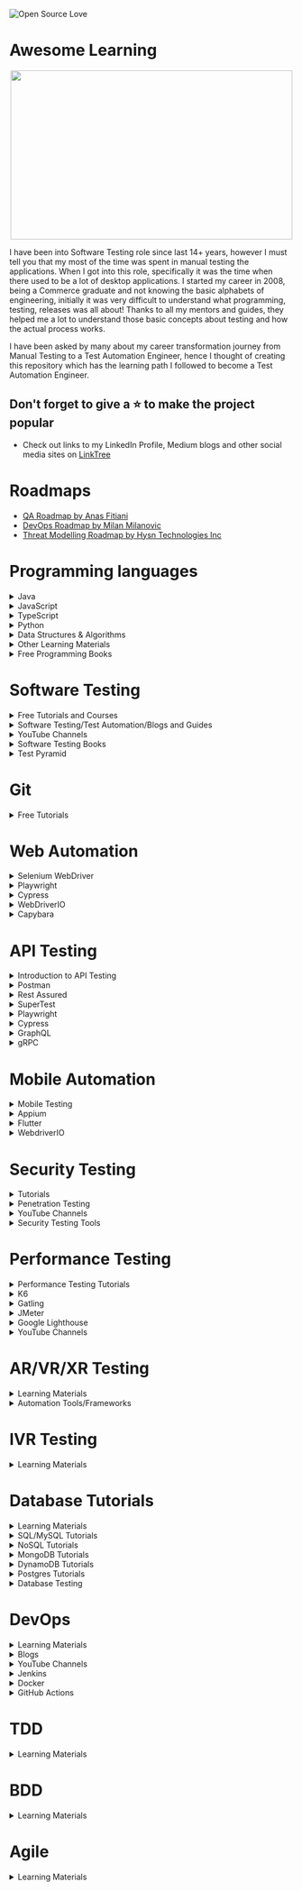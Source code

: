
![Open Source Love](https://badges.frapsoft.com/os/v1/open-source.svg?v=103)

# Awesome Learning

<div align="center">
<img src="assets/poster.gif" width="500" height="300"/>
</div>

I have been into Software Testing role since last 14+ years, however I must tell you that my most of the time was spent in manual testing the applications. When I got into this role, specifically it was the time when there used to be a lot of desktop applications. I started my career in 2008, being a Commerce graduate and not knowing the basic alphabets of engineering, initially it was very difficult to understand what programming, testing, releases was all about! Thanks to all my mentors and guides, they helped me a lot to understand those basic concepts about testing and how the actual process works.

I have been asked by many about my career transformation journey from Manual Testing to a Test Automation Engineer, hence I thought of creating this repository which has the learning path I followed to become a Test Automation Engineer.

## Don't forget to give a :star: to make the project popular
- Check out links to my LinkedIn Profile, Medium blogs and other social media sites on [LinkTree](https://linktr.ee/faisalkhatri)

# Roadmaps
- [QA Roadmap by Anas Fitiani](https://github.com/fityanos/awesome-quality-assurance-roadmap)
- [DevOps Roadmap by Milan Milanovic](https://github.com/milanm/DevOps-Roadmap)
- [Threat Modelling Roadmap by Hysn Technologies Inc](https://github.com/hysnsec/awesome-threat-modelling)

# Programming languages 

<details>
<summary>Java</summary>

- [Java Programming Course by Angie Jones](https://testautomationu.applitools.com/java-programming-course/)
- [Beginners Book - Java Tutorials](https://beginnersbook.com/java-tutorial-for-beginners-with-examples/)
- [Learn Java Online](https://www.learnjavaonline.org/)
- [Learn Java - Codecademy](https://www.codecademy.com/learn/learn-java)
- [Java Best Practices](https://github.com/in28minutes/java-best-practices)
- [Java problems for practice - w3resources](https://www.w3resource.com/java-exercises/)
- [Java Problems for practice - Codingbat](https://codingbat.com/java)
- [Java Programming examples - Geeks for Geeks](https://www.geeksforgeeks.org/java-programming-examples/)
- [Java Programming examples - Programiz](https://www.programiz.com/java-programming/examples)
- [Java Programming examples - CodeAbbey](https://www.codeabbey.com/)
- [CodeGym](https://codegym.cc/)
- [SoloLearn](https://www.sololearn.com/learn/courses/java-introduction)
- [Java Design Patterns - Refactoring Guru](https://refactoring.guru/design-patterns)
- [Java Design Patterns - Github](https://github.com/iluwatar/java-design-patterns)
- [Introduction to Computer Science using Java](https://chortle.ccsu.edu/Java5/index.html#10)
- [W3Schools](https://www.w3schools.com/java/)
- [Head First Design Patterns](https://www.oreilly.com/library/view/head-first-design/0596007124/)
- [Clean Code](https://www.oreilly.com/library/view/clean-code-a/9780136083238/)
- [Refactoring](https://refactoring.guru/refactoring)
</details>

<details>
<summary>JavaScript</summary>

- [Beginners Series to JavaScript](https://learn.microsoft.com/en-us/shows/beginners-series-to-javascript/)
- [FreeCodeCamp.org](https://www.freecodecamp.org/news/learn-javascript-free-js-courses-for-beginners/)
- [learn-js](https://www.learn-js.org/)
- [Javascript.info](https://javascript.info/)
- [JavaScript Tutorial on Test Automation University](https://testautomationu.applitools.com/javascript-tutorial/)
- [Javascript.com](https://www.javascript.com/try)
- [W3Schools](https://www.w3schools.com/js/)
- [Eloquent JavaScript](https://eloquentjavascript.net/)
- [Full Stack Academy](https://www.fullstackacademy.com/blog/learn-javascript-for-free-13-online-tutorials-resources)
</details>

<details>
<summary>TypeScript</summary>

- [Learn TypeScript from Scratch](https://www.typescriptlang.org/docs/handbook/typescript-from-scratch.html)
- [TypeScript Course for Beginners](https://www.youtube.com/watch?v=BwuLxPH8IDs)
- [Learn TypeScript - The Ultimate Beginners Guide](https://www.freecodecamp.org/news/learn-typescript-beginners-guide/)
- [TypeScript Cash Course with Matt Pocock](https://learn.microsoft.com/en-us/shows/vs-code-livestreams/typescript-crash-course-with-matt-pocock)
- [TypeScript Tutorial](https://www.typescripttutorial.net/)
- [LearnTypeScript.dev](https://learntypescript.dev/)
- [TypeScriptLang.org](https://www.typescriptlang.org/)
- [TotalTypeScript](https://www.totaltypescript.com/tutorials)
- [TypeScript Full Tutorial by The Net Ninja](https://www.youtube.com/playlist?list=PL4cUxeGkcC9gUgr39Q_yD6v-bSyMwKPUI)
- [TypeScript Beginner's Course by Sam Pigott](https://dev.to/sam_piggott/full-typescript-beginner-s-course-free-22mg)
- [TypeScript Online Tests - Tutorials Teacher](https://www.tutorialsteacher.com/online-test/typescript-test)
- [TypeScript Tutorial in VSCode](https://code.visualstudio.com/docs/typescript/typescript-tutorial)
- [TypeScript](https://github.com/Microsoft/TypeScript)
- [Awesome TypeScript](https://github.com/semlinker/awesome-typescript)
- [Awesome TypeScript projects](https://github.com/brookshi/awesome-typescript-projects)
- [TypeScript Tips](https://github.com/jellydn/typescript-tips)
- [A curated list of awesome TypeScript resources](https://github.com/ellerbrock/awesome-typescript)
</details>

<details>
<summary>Python</summary>

- [Learn Python](https://www.learnpython.org/)
- [Python Programming course on FreeCodeCamp](https://www.freecodecamp.org/news/python-programming-course/)
- [Getting Started with Python - Python.org](https://www.python.org/about/gettingstarted/)
- [Python for Beginners](https://learn.microsoft.com/en-us/windows/python/beginners)
- [Introduction to Python](https://learn.microsoft.com/en-us/training/modules/intro-to-python/)
- [Python Tutorial - Test Automation University ](https://testautomationu.applitools.com/python-tutorial/)
- [Awesome Python](https://github.com/vinta/awesome-python)
- [Awesome Python Books](https://github.com/junnplus/awesome-python-books)
- [Python Tutorial - W3Schools](https://www.w3schools.com/python/)
- [Python Programming - Programiz](https://www.programiz.com/python-programming)
- [Learn Python - Kaggle.com](https://www.kaggle.com/learn/python)
- [Python Full Course - Bro Code](https://www.youtube.com/watch?v=XKHEtdqhLK8)
</details>

<details>
<summary>Data Structures & Algorithms</summary>

- [Awesome Algorithms](https://github.com/tayllan/awesome-algorithms) 
- [DS & A - Programiz](https://www.programiz.com/dsa)
- [DS & A in JavaScript](https://github.com/amejiarosario/dsa.js-data-structures-algorithms-javascript)
- [DS & A Problems](https://github.com/mandliya/algorithms_and_data_structures)
- [Algo Deck](https://github.com/teivah/algodeck)
</details>

<details>
<summary>Other Learning Materials </summary>

- [Project based learning](https://github.com/practical-tutorials/project-based-learning)
</details>

<details>
<summary>Free Programming Books </summary>

- [Programming in Java - An Interdisciplinary approach](https://introcs.cs.princeton.edu/java/home/)
- [Python Cheat Sheet](https://www.pythoncheatsheet.org/)
- [Free Computer Programming Books](https://freecomputerbooks.com/)
- [300+ Best Free Programming Books](https://www.theinsaneapp.com/2021/01/free-programming-books.html)
- [14 Excellent free books to learn Java](https://www.linuxlinks.com/excellent-free-books-learn-java/)
- [Free JavaScript Books](https://gist.github.com/WebRTCGame/9fa80ed32a7413bd0f8d71304d6335eb)
- [Pdfdrive.com](https://www.pdfdrive.com/)

</details>

# Software Testing
<details>
<summary>Free Tutorials and Courses</summary>

- [Software Testing Help](https://www.softwaretestinghelp.com/)
- [Test Automation University](https://testautomationu.applitools.com/)
- [LambdaTest Learning Hub](https://www.lambdatest.com/learning-hub/)
- [Guru99.com](https://www.guru99.com/software-testing.html)
- [Software Testing Material](https://www.softwaretestingmaterial.com/)
- [Free Code Camp](https://www.freecodecamp.org/news/tag/software-testing/) 
- [Postman Learning Centre](https://learning.postman.com/docs/getting-started/introduction/)
- [BlazeMeter University](https://www.blazemeter.com/university)
- [Automation Testing for Beginner's - Ultimate Guide](https://blog.testproject.io/2020/03/26/automation-testing-for-beginners-ultimate-guide/)
- [Setting a Foundation for Successful Test Automation](https://testautomationu.applitools.com/setting-a-foundation-for-successful-test-automation/)
- [Beyond Bugs: Exploring the Depths of Software Testing](https://medium.com/@iamfaisalkhatri/beyond-bugs-exploring-the-depths-of-software-testing-6a3b7057060e)
- [Practical Guide on Continuous Integration for automation tests](https://medium.com/@iamfaisalkhatri/practical-guide-on-continuous-integration-for-automation-tests-vtest-blog-23e6d37f523f)
- [Best Examples of Functional Test Cases](https://medium.com/@iamfaisalkhatri/best-examples-of-functional-test-cases-agilitest-blog-424260298b5)
- [Best Practices for Test Automation Framework](https://medium.com/@iamfaisalkhatri/best-practices-for-test-automation-framework-vtest-blog-277ee1682e24)
- [Parallel Execution of Tests using Selenium Grid 4 with Docker Compose](https://medium.com/@iamfaisalkhatri/parallel-execution-of-tests-using-selenium-grid-4-with-docker-compose-2dc243f4fe8b)
</details>

<details>
<summary>Software Testing/Test Automation/Blogs and Guides</summary>

- [Marting Fowler's Blog](https://martinfowler.com/tags/testing.html)
- [Angie Jone's Blog](https://angiejones.tech/)
- [Corina Pip's Blog](https://imalittletester.com/)
- [Filip hrics's Blog](https://filiphric.com/)
- [Alan Richardson's Blog](https://www.eviltester.com/blog/)
- [Mohammad Faisal Khatri's Blog](https://medium.com/@iamfaisalkhatri)
- [Jason Swett's Blog(Has a good collection of blogs related to ruby rails testing, docker and other testing stuff)](https://www.codewithjason.com/articles/)
- [Test Guild by Joe Colantonio](https://testguild.com/blog/)
- [Dan Ashby's Blog](https://danashby.co.uk/)
- [Google Testing Blog](https://testing.googleblog.com/)
- [TestProject's Blog](https://blog.testproject.io/)
- [LambdaTest Blog](https://www.lambdatest.com/blog/)
- [LambdaTest Learning Hub](https://www.lambdatest.com/learning-hub/)
- [pCloudy Blog ](https://www.pcloudy.com/blog/)
- [VTest Software Corp Blog](https://www.vtestcorp.com/blog/)
- [BrowserStack Blog](https://www.browserstack.com/blog/)
- [Software Testing News](https://www.softwaretestingnews.co.uk/)
- [OnTestAutomation](https://www.ontestautomation.com/blog/)
- [Articles by Lisa Crispin](https://lisacrispin.com/articles/) 
- [Wasiq Bhamla's Blog](https://medium.com/@WasiqB)
- [How they test?](https://github.com/abhivaikar/howtheytest)
</details>

<details>
<summary>YouTube Channels</summary>

- [Selenium Conference](https://www.youtube.com/@seleniumconf)
- [Appium Conference](https://www.youtube.com/playlist?list=PL9Z-JgiTsOYRCcJhDfmKAah9XmAp2b903)
- [Conf Engine](https://www.youtube.com/@ConfEngine)
- [GOTO Conferences](https://www.youtube.com/@GOTO-)
- [O'Reilly](https://www.youtube.com/@oreilly)
- [Programming with Mosh](https://www.youtube.com/@programmingwithmosh)
- [Free Code Camp](https://www.youtube.com/@freecodecamp)
- [LambdaTest](https://www.youtube.com/@LambdaTest)
- [Automation Testing with Joe Colantonio](https://www.youtube.com/@JoeColantonio)
- [Front-end Testing with Kevin](https://www.youtube.com/@frontendtesting)
- [BrowserStack](https://www.youtube.com/@Browserstack)
- [Sauce Labs](https://www.youtube.com/@SauceLabs_Official)
- [Faisal Khatri](https://www.youtube.com/@faisalkhatriqa)
- [Learn Test Automation with Wasiq Bhamla](https://www.youtube.com/@WasiqBhamla)
</details>

<details>
<summary>Software Testing Books</summary>

- [Software Testing Books](https://github.com/clarabez/SoftwareTestingBooks)
- [Free Software Testing books](https://github.com/bigfool/free-software-testing-books/blob/master/free-software-testing-books.md#standards-in-software-testing)
- [Software Testing : A Craftsman's approach](https://malenezi.github.io/malenezi/SE401/Books/Software-Testing-A-Craftsman-s-Approach-Fourth-Edition-Paul-C-Jorgensen.pdf)
- [Agile Testing by Lisa Crispin](https://www.pdfdrive.com/agile-testing-e47964421.html)
- [The art of software testing](https://www.pdfdrive.com/the-art-of-software-testing-3rd-edition-e166742955.html)
- [Complete Guide to Test Automation -Arnon Axelrod](https://www.pdfdrive.com/complete-guide-to-test-automation-techniques-practices-and-patterns-for-building-and-maintaining-effective-software-projects-e184708672.html)
- [Experiences of Test Automation: Case Studies of Software Test Automation](https://www.pdfdrive.com/experiences-of-test-automation-case-studies-of-software-test-automation-e195404210.html) 
- [Software Quality Engineering: Testing, Quality Assurance, and Quantifable Improvement](https://www.pdfdrive.com/software-quality-engineering-testing-quality-assurance-and-e16540425.html)

</details>

<details>
<summary>Test Pyramid </summary>

- [Practical Test Pyramid - Martin Fowler](https://martinfowler.com/articles/practical-test-pyramid.html)
</details>


# Git

<details>
<summary>Free Tutorials </summary>

- [Source Control for Test Automation with Git](https://testautomationu.applitools.com/git-tutorial/)
- [Git & GitHub FreeCodeCamp Playlist](https://youtube.com/playlist?list=PLWKjhJtqVAbkFiqHnNaxpOPhh9tSWMXIF)
- [Git for Professionals Tutorial - Tools & Concepts for Mastering Version Control with Git](https://www.youtube.com/watch?v=Uszj_k0DGsg)
- [Advanced Git Tutorial - Interactive Rebase, Cherry-Picking, Reflog, Submodules and more](https://youtu.be/qsTthZi23VEGit) 
- [Git Branches Tutorial](https://youtu.be/e2IbNHi4uCI)
- [Learn Git Branching](https://learngitbranching.js.org/)
- [GitHub Skills](https://skills.github.com/)
- [Learn Git with Bitbucket Cloud](https://www.atlassian.com/git/tutorials/learn-git-with-bitbucket-cloud)
- [Learn Enough Git to Be Dangerous - Michael Hartl](https://www.learnenough.com/git-tutorial)
- [Git cheat sheet download](https://education.github.com/git-cheat-sheet-education.pdf)

</details>


# Web Automation 

<details>
<Summary>Selenium WebDriver</Summary>

- [Selenium WebDriver Documentation](https://www.selenium.dev/documentation/)
- [Selenium Locator Strategies](https://www.selenium.dev/documentation/webdriver/elements/locators/)
- [Selenium WebDriver with Java](https://testautomationu.applitools.com/selenium-webdriver-tutorial-java/)
- [Selenium 4 in Java](https://testautomationu.applitools.com/selenium-4-java/)
- [Selenium WebDriver with Python](https://testautomationu.applitools.com/selenium-webdriver-python-tutorial/)
- [Selenium with JavaScript](https://www.selenium.dev/selenium/docs/api/javascript/index.html)
- [From Scripting to Framework with Selenium and C#](https://testautomationu.applitools.com/test-automation-framework-csharp/)
- [Codeless Test automation with Selenium IDE](https://testautomationu.applitools.com/codeless-test-automation-with-selenium-ide/)
- [Intro to Selenium WebDriver with .NET Core](https://testautomationu.applitools.com/intro-to-selenium-webdriver-with-net-core/)
- [Selenium WebDriver with Ruby](https://testautomationu.applitools.com/selenium-webdriver-with-ruby/)
- [Free Selenium WebDriver Course](https://automationintesting.com/selenium/java/course/)
- [Seleniumeasy.com](https://www.seleniumeasy.com/)
- [Selenium WebDriver example code](https://github.com/mfaisalkhatri/selenium4poc)
- [Selenium Tutorial - SoftwareTestingMaterial](https://www.softwaretestingmaterial.com/selenium-tutorial/)
- [Selenium Tutorial - SoftwareTestingHelp](https://www.softwaretestinghelp.com/selenium-tutorial-1/)
- [Selenium 4 WebDriver Hierarchy](https://www.lambdatest.com/blog/selenium-4-webdriver-hierarchy/)
- [How to handl dynamic dropdowns in Selenium](https://www.lambdatest.com/blog/handling-dropdowns-in-selenium-webdriver-java/)
- [How To Automate Shadow DOM In Selenium WebDriver](https://www.lambdatest.com/blog/shadow-dom-in-selenium/)
- [Writing Selenium Web Automation tests in Fluent way!](https://medium.com/@iamfaisalkhatri/writing-selenium-web-automation-tests-in-fluent-way-864db95ee67a)
- [End to End Testing using Selenium WebDriver and Java](https://medium.com/@iamfaisalkhatri/end-to-end-testing-using-selenium-webdriver-and-java-4ff8667716ca)
- [Blogs related to Selenium WebDriver by LambdaTest](https://www.lambdatest.com/blog/?s=selenium+webdriver)
- [Understanding CSS Selectors in Selenium](https://www.pcloudy.com/blogs/understanding-css-selectors-in-selenium/)
- [Everything you need to know about the Selenium IDE: Tutorial](https://www.pcloudy.com/blogs/everything-you-need-to-know-about-the-selenium-ide-tutorial/)
- [Executing Parallel Test Sessions with TestNG and Selenium WebDriver](https://www.pcloudy.com/blogs/executing-parallel-test-sessions-with-testng-and-selenium-webdriver/)
- [Parallel Execution of Tests using Selenium Grid 4 with Docker Compose](https://medium.com/@iamfaisalkhatri/parallel-execution-of-tests-using-selenium-grid-4-with-docker-compose-2dc243f4fe8b)
</details>

<details>
<summary>Playwright</summary>

- [Playwright Documentation - Nodejs](https://playwright.dev/docs/intro)
- [Playwright Documentation - Java](https://playwright.dev/java/docs/intro)
- [Playwright Documentation - Python](https://playwright.dev/python/docs/intro)
- [Playwright Documentation - .NET](https://playwright.dev/dotnet/docs/intro)
- [Playwright - YouTube](https://www.youtube.com/channel/UC46Zj8pDH5tDosqm1gd7WTg)
- [Playwright Locators](https://playwright.dev/docs/locators)
- [Playwright with JavaScript](https://testautomationu.applitools.com/js-playwright-tutorial/)
- [What is Microsoft Playwright JS?](https://testguild.com/what-is-microsoft-playwright-js/)
- [Testing Modern Web Apps with Playwright | OD110](https://www.youtube.com/watch?v=sAY9FmBih08)
- [An End To End Playwright Testing with TypeScript](https://www.youtube.com/watch?v=wawbt1cATsk)
- [Playwright Tutorial: Getting Started With Playwright Framework](https://www.lambdatest.com/blog/playwright-framework/)
- [Playwright - Github](https://github.com/microsoft/playwright)
- [Playing with Playwright](https://applitools.com/blog/playing-with-playwright/)
- [Interactive website to learn playwright](https://try.playwright.tech/)
</details>

<details> 
<summary>Cypress</summary>

- [Cypress Documentation](https://docs.cypress.io/guides/overview/why-cypress)
- [Introduction to Cypress](https://testautomationu.applitools.com/cypress-tutorial/)
- [Cypress with TypeScript](https://testautomationu.applitools.com/cypress-with-typescript/)
- [Advanced Cypress](https://testautomationu.applitools.com/advanced-cypress-tutorial/)
- [Filip Hric's blogs on Cypress](https://filiphric.com/blog)
- [Cypress Testing Tutorial](https://www.youtube.com/watch?v=jX3v3N6oN5M)
- [Learn Cypress](https://learn.cypress.io/)
- [Cypress - Youtube](https://www.youtube.com/@Cypressio)
</details>

<details>
<summary>WebDriverIO </summary>

- [WebdriverIO](https://webdriver.io/)
- [WebDriverIO - YouTube](https://www.youtube.com/watch?v=GAc031zGWTM&list=PLPO0LFyCaSo3oedws079pCNtppXAZdjv6)
- [UI Automation with WebdriverIO v7](https://testautomationu.applitools.com/webdriverio-7-tutorial/)
- [Automated Visual Testing with WebdriverIO](https://testautomationu.applitools.com/automated-visual-testing-javascript-webdriverio/)
- [WebApp Testing with WebdriverIO - Crash Course](https://www.youtube.com/watch?v=RJ2kwpzX8so)
- [WebDriverIo v8 Must Know Features with Christian Bromann](https://www.youtube.com/watch?v=OZXVcK-dJkQ)
- [WebDriverIO and Extended Debugging with Christian Bromann](https://www.youtube.com/watch?v=aX5TLGKhTKM)
- [WebDriverIO Wednesdays with Kevin](https://www.youtube.com/watch?v=k6FFwurWhf0&list=PL0y7qCn3hjLYGdFtm_qvF0mCdFnBKs2C7)
- [WebdriverIO - Github](https://github.com/webdriverio/webdriverio)
</details>

<details>
<summary>Capybara</summary>

- [Introduction to Capybara](https://testautomationu.applitools.com/capybara-ruby/)
</details>



# API Testing 

<details>
<summary>Introduction to API Testing</summary>

- [REST API Concepts and examples](https://www.youtube.com/watch?v=7YcW25PHnAA)
- [Testing Strategies in a Microservice Architecture](https://martinfowler.com/articles/microservice-testing/)
- [What is an API? API for Beginners](https://www.youtube.com/watch?v=GZvSYJDk-us)
- [What is API Testing?](https://mfaisalkhatri.github.io/2020/08/08/apitesting/)
- [API Testing Tutorial](https://www.softwaretestinghelp.com/api-testing-tutorial/)
- [A Comprehensive API Testing Guide](https://www.softwaretestingmaterial.com/api-testing/)
- [Getting Started With Testing Microservices](https://alexromanov.github.io/2021/06/28/microservices-test-resources/)
- [JSON.org](https://www.json.org/json-en.html)
- [What is JSON?](https://www.w3schools.com/whatis/whatis_json.asp)
</details>

<details>
<summary>Postman</summary>

- [Postman Learning Center](https://learning.postman.com/docs/getting-started/introduction/)
- [15 days of Postman for Testers](https://www.postman.com/postman/workspace/15-days-of-postman-for-testers/overview)
- [Postman Beginner's Course - API Testing](https://www.youtube.com/watch?v=VywxIQ2ZXw4)
- [Postman API Crash Course - Clever Programmer](https://www.youtube.com/watch?v=Iq7eh6DhN6M)
- [Postman end to end Tutorials Saravanan Seenivasan](https://www.youtube.com/@SaravananSeenivasan)
- [API Testing Videos by Dimpy Adhikary - DTestHive](https://www.youtube.com/@DTestHive)
- [API Test Automation with Postman](https://testautomationu.applitools.com/postman-tutorial/)
- [Exploring Service APIs through Test Automation](https://testautomationu.applitools.com/exploring-service-apis-through-test-automation/)
- [newman](https://github.com/postmanlabs/newman)
- [Postman blogs](https://blog.postman.com/)
- [Using Postman Environment Variables & Auth Tokens](https://medium.com/@codebyjeff/using-postman-environment-variables-auth-tokens-ea9c4fe9d3d7)
- [API Testing using Postman](https://medium.com/aubergine-solutions/api-testing-using-postman-323670c89f6d)
</details>

<details>
<summary>Rest Assured</summary>

- [rest-assured.io](https://rest-assured.io/)
- [Rest Assured Usage Guide](https://github.com/rest-assured/rest-assured/wiki/Usage)
- [Automating your API tests with REST Assured](https://testautomationu.applitools.com/automating-your-api-tests-with-rest-assured/)
- [A Guide to REST-assured](https://www.baeldung.com/rest-assured-tutorial)
- [End to End API Testing using rest-assured](https://medium.com/@iamfaisalkhatri/end-to-end-api-testing-using-rest-assured-a58c4ea80255)
- [How to perform API testing with REST Assured](https://techbeacon.com/app-dev-testing/how-perform-api-testing-rest-assured)
- [James Willett - Rest Assured blogs](https://www.james-willett.com/blog/restassured/)
- [Rest Assured Example code](https://github.com/mfaisalkhatri/rest-assured-examples)
- [REST API Automation From Scratch](https://blog.testproject.io/2021/07/28/rest-api-automation-from-scratch/)
- [Rest Assured Tutorial](https://mindmajix.com/rest-assured-tutorial)
- [Creating data driven API tests with REST Assured and TestNG](https://www.ontestautomation.com/creating-data-driven-api-tests-with-rest-assured-and-testng/)
- [How to perform JSON Schema Validation using Rest-Assured?](https://medium.com/@iamfaisalkhatri/how-to-perform-json-schema-validation-using-rest-assured-64c3b6616a91)
</details>

<details>
<summary>SuperTest</summary>

- [SuperTest](https://www.npmjs.com/package/supertest)
- [API Testing in JavaScript](https://testautomationu.applitools.com/javascript-api-testing/)
- [Dead-Simple API Tests With SuperTest, Mocha, and Chai](https://dev-tester.com/dead-simple-api-tests-with-supertest-mocha-and-chai/)
- [API Testing using SuperTest](https://medium.com/@iamfaisalkhatri/api-testing-using-supertest-ea37522fa329)
- [API Testing using Jest and SuperTest](https://www.testingwithmarie.com/post/api-testing-using-jest-and-supertest)
</details>

<details>
<summary>Playwright</summary>

- [API Testing with Playwright](https://playwright.dev/docs/test-api-testing)
- [Using Playwright for API testing](https://reflect.run/articles/using-playwright-for-api-testing/)
- [API Testing with Playwright - GitHub](https://github.com/microsoft/playwright/blob/main/docs/src/test-api-testing-js.md)
</details>

<details>
<summary>Cypress</summary>

- [API & Integration Tests](https://learn.cypress.io/advanced-cypress-concepts/integration-and-api-tests)
- [A Step-By-Step Guide To Cypress API Testing](https://www.lambdatest.com/blog/cypress-api-testing/)
- [Cypress basics: API testing](https://filiphric.com/cypress-basics-api-testing)
- [API Testing with Cypress Series' Articles](https://dev.to/murillowelsi/series/12873)
- [Advanced Cypress](https://testautomationu.applitools.com/advanced-cypress-tutorial/)
- [How To Test API With Cypress | Filip Hric | Testμ 2022 | LambdaTest](https://www.youtube.com/watch?v=kENXELkT4O4)
</details>

<details>
<summary>GraphQL</summary>

- [GraphQL](https://graphql.org/)
- [GraphQL - GitHub](https://github.com/graphql)
- [A Beginner’s Guide to GraphQL](https://www.freecodecamp.org/news/a-beginners-guide-to-graphql-86f849ce1bec/)
- [Testing GraphQL API](https://blog.testproject.io/2020/06/23/testing-graphql-api/)
- [How to Test your GraphQL Endpoints](https://escape.tech/blog/testing-your-graphql-api/)
- [Writing Tests for GraphQL APIs using REST Assured](https://applitools.com/blog/writing-tests-graphql-apis-rest-assured/)
- [GraphQL Guides](https://www.graphql.com/guides/)

</details>

<details>
<summary>gRPC</summary>

- [Introduction to gRPC](https://grpc.io/docs/what-is-grpc/introduction/)
- [gRPC overview](https://learning.postman.com/docs/sending-requests/grpc/grpc-client-overview/)
- [gRPC - QuickStart](https://grpc.io/docs/languages/java/quickstart/)
- [The Beginner's Guide to gRPC with Examples](https://tamerlan.dev/the-beginners-guide-to-grpc-with-examples/)
- [awesome-gRPC](https://github.com/grpc-ecosystem/awesome-grpc)
- [Postman v10 and gRPC: what you can do](https://blog.postman.com/postman-v10-and-grpc-what-you-can-do/)
- [Public gRPC APIs](https://www.postman.com/devrel/workspace/public-grpc-apis/overview)
- [What is gRPC? Protocol Buffers, Streaming, and Architecture Explained](https://www.freecodecamp.org/news/what-is-grpc-protocol-buffers-stream-architecture/)
- [gRPC - Microsoft learning](https://learn.microsoft.com/en-us/dotnet/architecture/cloud-native/grpc)

</details>

# Mobile Automation

<details>
<summary>Mobile Testing</summary>

- [Guide to Mobile Testing](https://medium.com/@iamfaisalkhatri/guide-to-mobile-testing-d0dd2d9b59f1)
- [Mobile App Testing Guide](https://blog.qatestlab.com/2020/09/04/mobile-app-testing-guide/)
- [Mobile Automation Testing Tools](https://www.lambdatest.com/blog/best-mobile-automation-testing-tools/)
- [What is an Android Emulator? How to Start and use it?](https://medium.com/@iamfaisalkhatri/what-is-an-android-emulator-how-to-start-and-use-it-66fdcf52be7e)
- [Emulator vs Simulator For Mobile Testing: Differences & Setup](https://www.lambdatest.com/blog/difference-between-emulator-vs-simulator-for-mobile-testing/)
- [Mobile App Testing Tutorials (A Complete Guide With 30+ Tutorials)](https://www.softwaretestinghelp.com/beginners-guide-to-mobile-application-testing/)
- [Mobile App Testing Tutorial: A Comprehensive Guide With Examples and Best Practices](https://www.lambdatest.com/learning-hub/mobile-app-testing)
- [Mobile Application Testing using Automation frameworks](https://www.browserstack.com/guide/mobile-application-testing-frameworks)
</details>

<details>
<summary>Appium</summary>

- [Appium Conference](https://www.youtube.com/playlist?list=PL9Z-JgiTsOYRCcJhDfmKAah9XmAp2b903)
- [Appium.io](https://appium.io/)
- [Appium Desired Capabilities](https://appium.io/docs/en/writing-running-appium/caps/)
- [Appium 2.0 Documentation](https://appium.github.io/appium/docs/en/2.0/)
- [Beginner’s Guide to Appium 2.0](https://medium.com/@iamfaisalkhatri/beginners-guide-to-appium-2-0-d8118b31837c)
- [Appium Inspector](https://github.com/appium/appium-inspector)
- [Appium Desktop](https://github.com/appium/appium-desktop)
- [Setting up Appium on MAC for automating iOS App](https://wasiqb.github.io/blogs/appium-automation-ios)
- [BEGINNERS GUIDE TO APPIUM AUTOMATION WITH JAVA FOR ANDROID APPS](https://wasiqb.wordpress.com/2017/04/19/beginners-guide-to-appium-automation-with-java-for-android-apps-part-2/)
- [Inspecting elements of an app using Appium Inspector and BrowserStack!](https://medium.com/@iamfaisalkhatri/inspecting-elements-of-an-app-using-appium-inspector-and-browserstack-32c095a5333c)
- [Mobile Automation with Appium in Java](https://testautomationu.applitools.com/appium-java-tutorial/)
- [Mobile Automation with Appium in JavaScript](https://testautomationu.applitools.com/appium-javascript-tutorial/)
- [Automated Mobile App Testing using Appium and Python](https://blog.testproject.io/2019/07/16/automated-mobile-app-using-appium-and-python/)
- [Appium Version 2.0 Fundamentals](https://university.blazemeter.com/)
- [Getting started with Appium 2.0: Your beginner’s guide](https://bitrise.io/blog/post/getting-started-with-appium-2-0-your-beginners-guide)
- [How To Identify Locators In Appium [With Examples]](https://www.lambdatest.com/blog/locators-in-appium/)
- [Automated App testing using Appium with TestNG](https://www.lambdatest.com/blog/appium-with-testng-tutorial/)
- [How To Test React Native Apps On iOS And Android](https://www.lambdatest.com/blog/test-react-native-apps-on-ios-and-android/)
- [Complete Tutorial On Appium Parallel Testing [With Examples]](https://www.lambdatest.com/blog/appium-parallel-testing/)
- [How to start Appium Server Programmatically?](https://medium.com/@iamfaisalkhatri/how-to-start-appium-server-programmatically-ec07292ab59)
- [Appium 2.0 Plugins](https://appium.github.io/appium/docs/en/2.0/ecosystem/#plugins)
- [Appium Gestures Plugin](https://github.com/AppiumTestDistribution/appium-gestures-plugin)
- [Build your own Appium 2.0 Driver by Srinivasan Sekar & Sai Krishna #SeConf 2022](https://www.youtube.com/watch?v=DWoqcZc3D5Y)
</details>

<details>
<summary>Flutter</summary>

- [Automating Tests for Flutter Apps](https://testautomationu.applitools.com/testing-flutter-apps/)
- [Flutter Testing Guide for Beginners - Part 1: Unit Tests & Setup](https://www.youtube.com/watch?v=hUAUAkIZmX0)
- [Flutter Testing Guide for Beginners – Part 2: Widget & Integration Tests](https://www.youtube.com/watch?v=Ghqry5dtgH4)
- [Testing Flutter apps](https://docs.flutter.dev/testing)
- [APPIUM For Android & iOS Mobile Apps Testing In Flutter](https://medium.flutterdevs.com/appium-for-android-ios-mobile-apps-testing-in-flutter-709cee06f3)
- [Automating Flutter Apps with Appium Flutter Driver using Appium Java Client](https://testsigma.com/blog/automating-flutter-apps-with-appium-flutter-driver/)
- [Appium Flutter Finder Java](https://github.com/ashwithpoojary98/javaflutterfinder)
- [CommonFinders Class Flutter](https://api.flutter.dev/flutter/flutter_test/CommonFinders-class.html)
- [Appium Flutter Driver](https://github.com/appium-userland/appium-flutter-driver)
- [Flutter App Test Automation poc | Appium Flutter Driver| Flutter Finder](https://www.youtube.com/watch?v=fsfMw_e7e9U)
- [Automated Flutter App Testing - Testingbot](https://testingbot.com/support/mobile/flutter.html#start)
- [Appium Flutter Driver - A Use Case Demo by Atmaram Naik](https://www.youtube.com/watch?v=hv74YaISJSg)

</details>

<details>
<summary>WebdriverIO </summary>

- [WebdriverIO documentation](https://webdriver.io/docs/gettingstarted)
- [Mobile Selectors](https://webdriver.io/docs/selectors#mobile-selectors)
- [Appium boilerplate](https://github.com/webdriverio/appium-boilerplate/)
- [Mobile e2e tests using WebdriverIO and Appium](https://dev.to/fmo91/mobile-e2e-tests-using-webdriverio-and-appium-4071)
- [Appium Service](https://webdriver.io/docs/appium-service)
- [Guide to setup appium webdriverIO project to test android | ios application](https://www.youtube.com/watch?v=Sk9CQ3BaW_w)
</details>

# Security Testing

<details>
<summary>Tutorials</summary>

- [OWASP Top 10](https://owasp.org/www-project-top-ten/)
- [ZAProxy](https://www.zaproxy.org/)
- [Security Testing Guide](https://github.com/OWASP/wstg/tree/master/document)
- [Security Testing Tutorial](https://www.softwaretestingmaterial.com/security-testing-tutorial/)
- [OWASP Web Security Testing Guide](https://www.softwaretestinghelp.com/how-to-test-application-security-web-and-desktop-application-security-testing-techniques/)
- [Web Application Security Testing Guide](https://www.softwaretestinghelp.com/security-testing-of-web-applications/)
- [Security Testing](https://www.geeksforgeeks.org/software-testing-security-testing/)
- [OWASP Mobile Security](https://owasp.org/www-project-mobile-app-security/)
- [Hacksplaining](https://www.hacksplaining.com/owasp)
- [OWASP Top 10 Vulnerabilities](https://www.softwaretestinghelp.com/owasp-top-10-security-vulnerabilities/)
- [OWASP Top 10 2021](https://owasp.org/Top10/)
- [OWASP Top 10 tools and tactics](https://resources.infosecinstitute.com/topic/owasp-top-10-tools-and-tactics/)
- [awesome-security](https://github.com/sbilly/awesome-security)
- [awesome web security](https://github.com/qazbnm456/awesome-web-security)
- [awesome Hacking](https://github.com/qazbnm456/awesome-web-security)
- [awesome web hacking](https://github.com/infoslack/awesome-web-hacking)
- [awesome mobile security](https://github.com/vaib25vicky/awesome-mobile-security)
- [awesome-appsec](https://github.com/paragonie/awesome-appsec)
- [awesome-api-security](https://github.com/arainho/awesome-api-security)
- [Threat Modelling](https://owasp.org/www-community/Threat_Modeling)
- [What is Threat Modelling and How does it work?](https://www.mygreatlearning.com/blog/what-is-threat-modeling-and-how-does-it-work/)
- [What is CVE?](https://www.redhat.com/en/topics/security/what-is-cve)
</details>

<details> 
<summary>Penetration Testing</summary>

- [Penetration testing guide](https://www.softwaretestinghelp.com/penetration-testing-guide/)
- [Pentesterlabs](https://pentesterlab.com/)
- [The Beginner’s Guide to API Hacking - DANA EPP'S BLOG](https://danaepp.com/beginners-guide-to-api-hacking)
- [Hacking APIs: Workshop - Corey Ball](https://sway.office.com/HVrL2AXUlWGNDHqy)
- [MalAPI by mrd0x](https://malapi.io/)
- [What is DAST?](https://www.softwaretestinghelp.com/what-is-dast/)
- [What is RAST?](https://www.softwaretestinghelp.com/rasp-tutorial/)
- [What is SAST](https://www.softwaretestinghelp.com/sast-tutorial/)
- [What is IAST](https://www.softwaretestinghelp.com/what-is-iast/)
- [Difference between DAST,SAST, IAST and RAST](https://www.softwaretestinghelp.com/differences-between-sast-dast-iast-and-rasp/)
- [SAST, DAST and IAST](https://www.getastra.com/blog/security-audit/interactive-application-security-testing/)
- [CyberSecurity - Codeacademy](https://www.codecademy.com/catalog/subject/cybersecurity)
- [Collection of Penetration Testing resources](https://github.com/wtsxDev/Penetration-Testing#penetration-testing-resources)
- [Penetration Testing Full Course - FreeCodeCamp.org](https://www.freecodecamp.org/news/full-penetration-testing-course/)
</details>

<details>

<summary>YouTube Channels</summary>

- [OWASP Foundation](https://www.youtube.com/@OWASPGLOBAL)
- [OWASP Top 10 2021 - The List and How You Should Use It](https://www.youtube.com/watch?v=hryt-rCLJUA)
- [2021 OWASP Top Ten Overview - F5 DevCentral](https://www.youtube.com/watch?v=uu7o6hEswVQ&list=PLyqga7AXMtPOguwtCCXGZUKvd2CDCmUgQ)
- [API hacking for the Actually Pretty Inexperienced hacker with Katie Paxton-Fear](https://www.youtube.com/watch?v=qqmyAxfGV9c)
- [OWASP Devslop](https://www.youtube.com/@OWASPDevSlop)
- [A Starters Guide to Pentesting with OWASP](https://www.youtube.com/watch?v=AO_sqXb-gKE)
- [Actionable Security Testing Tips on the TestGuild Security Testing](https://www.youtube.com/playlist?list=PL9AgRtJkydU3JzSZcwWxMwrrzg9SSGWwH)
</details>

<details>
<summary>Security Testing Tools</summary>

- [Vulnerability Scanning Tools](https://owasp.org/www-community/Vulnerability_Scanning_Tools)
- [19 Powerful Penetration Testing tools](https://www.softwaretestinghelp.com/penetration-testing-tools/)
- [Top 10 Open Source Security Testing Tools for Web Apps](https://hackr.io/blog/top-10-open-source-security-testing-tools-for-web-applications)
- [10 best mobile app security testing tools](https://www.softwaretestinghelp.com/mobile-app-security-testing-tools/)
- [API Security Tools](https://owasp.org/www-community/api_security_tools)
- [Snyk.io](https://snyk.io/)
- [Pynt.io](https://www.pynt.io/)
- [Black Duck](https://community.synopsys.com/s/)
- [Checkmarx](https://checkmarx.com/)
</details>

# Performance Testing

<details>
<summary>Performance Testing Tutorials</summary>

- [A Complete Performance Testing Guide With Examples](https://www.softwaretestinghelp.com/introduction-to-performance-testing-loadrunner-training-tutorial-part-1/)
- [What is Performance Testing?](https://www.techtarget.com/searchsoftwarequality/definition/performance-testing)
- [Master Performance Testing](https://university.blazemeter.com/)
- [Performance Testing vs. Load Testing vs. Stress Testing](https://www.blazemeter.com/blog/performance-testing-vs-load-testing-vs-stress-testing)
- [What is Throughput in Performance Testing?](https://testguild.com/performance-testing-what-is-throughput/)
- [Load Testing Best Practices](https://loadninja.com/load-testing/)
- [Tools and Techniques for Performance and Load Testing](https://testautomationu.applitools.com/performance-and-load-testing/)
- [awesome-performance-testing](https://github.com/andriisoldatenko/awesome-performance-testing)
- [15 Top Load Testing Tools Open Source MUST KNOW in 2021](https://www.youtube.com/watch?v=KECr2BujqtM)
- [15 BEST Performance Testing Tools (Load Testing Tools) In 2023](https://www.softwaretestinghelp.com/performance-testing-tools-load-testing-tools/)
- [Performance Testing Tools: Types, Use & More](https://www.knowledgehut.com/blog/software-testing/performance-testing-tools)
</details>

<details> 
<summary>K6</summary>

- [Beginner’s Guide to Load Testing with k6](https://medium.com/swlh/beginners-guide-to-load-testing-with-k6-85ec614d2f0d)
- [API performance testing with k6](https://circleci.com/blog/api-performance-testing-with-k6/)
- [K6 - Usage Guide and Docs](https://k6.io/docs/)
- [K6 - Examples and Tutorials](https://k6.io/docs/examples/)
- [K6 - API Load Testing](https://k6.io/docs/testing-guides/api-load-testing/)
- [How to get started with K6?](https://isitobservable.io/site-reliability-engineering/how-to-get-started-with-k6)
- [Grafana K6](https://github.com/grafana/k6)
- [Performance Testing with K6](https://github.com/cajames/performance-testing-with-k6)
</details>


<details>
<summary>Gatling</summary>

- [Free Gatling Courses on Gatling Academy](https://academy.gatling.io/collections)
- [awesome-gatling](https://github.com/aliesbelik/awesome-gatling)
- [Gatling Tutorial: Getting Started With Gatling Load Testing](https://www.softwaretestinghelp.com/gatling-tutorial/)
- [Gatling Quickstart](https://gatling.io/docs/gatling/tutorials/quickstart/)
- [Load Testing with Gatling - James Willett](https://www.james-willett.com/gatling-load-testing-complete-guide/)
- [Intro to Gatling](https://www.baeldung.com/introduction-to-gatling)
- [8 Reasons You Should Use Gatling for Load Testing](https://www.blazemeter.com/blog/gatling-load-testing)
</details>

<details>
<summary>JMeter</summary>

- [Jeter Documentation](https://jmeter.apache.org/)
- [JMeter -Github](https://github.com/apache/jmeter)
- [JMeter Plugins](https://jmeter-plugins.org/)
- [JMeter Maven Plugin](https://github.com/jmeter-maven-plugin/jmeter-maven-plugin)
- [JMeter Tutorials: The Complete Free Training On JMeter](https://www.softwaretestinghelp.com/jmeter-tutorials/)
- [JMeter Tutorial](https://www.blazemeter.com/blog/jmeter-tutorial)
- [JMeter Tutorials - SWTestacademy](https://www.swtestacademy.com/category/performance-testing/jmeter/)
- [JMeter Tutorial - Great Learning](https://www.mygreatlearning.com/jmeter/tutorials)
- [Intro to JMeter - Baeldung](https://www.baeldung.com/jmeter)
- [awesome-jmeter](https://github.com/aliesbelik/awesome-jmeter)
</details>

<details>
<summary>Google Lighthouse</summary>

- [Lighthouse - GitHub](https://github.com/GoogleChrome/lighthouse)
- [What Is Google Lighthouse and How to Use It?](https://www.elegantthemes.com/blog/wordpress/what-is-google-lighthouse-and-how-to-use-it)
- [Introduction to Chrome Lighthouse](https://www.freecodecamp.org/news/introduction-to-chrome-lighthouse/)
</details>

<details>
<summary>YouTube Channels</summary>

- [Actionable Performance Testing & SRE Tips on the TestGuild Performance Podcast](https://www.youtube.com/playlist?list=PL9AgRtJkydU3pQfcrQmDrGMbx3aNMnLnW)
- [Gatling Tutorials for Beginners - James Willett](https://www.youtube.com/playlist?list=PLw_jGKXm9lIYpTotIJ-R31pXS7qqwXstt)
- [K6](https://www.youtube.com/@k6io)
- [JMeter Tutorials](https://www.youtube.com/playlist?list=PLCYqwbyDA33R5p7f0oBcQ7DdYOG16x5KL)
- [Gatling Corp](https://www.youtube.com/channel/UCaNih6sKuJ9DIMjTEW1EAlQ)
- [How To Test Software Performance](https://www.youtube.com/watch?v=7koEc8iX7AM)
- [What Is Google Lighthouse and How to Use It?](https://www.youtube.com/watch?v=VyaHwvPWuZU)
</details>

# AR/VR/XR Testing
<details>
<summary>Learning Materials</summary>

- [What is MetaVerse? | VR, AR, MR and XR](https://medium.com/@iamfaisalkhatri/what-is-metaverse-vr-ar-mr-and-xr-4b77b6f6391a)
- [AR/VR Testing Tutorial – How To Perform AR/VR Testing](https://www.softwaretestingmaterial.com/ar-vr-testing/)
- [All You Need To Know About Augmented Reality Testing](https://mobidev.biz/blog/how-test-augmented-reality-applications)
- [Arium — An Automation framework for Unity/XR](https://medium.com/xrpractices/arium-an-automation-framework-for-unity-xr-d51ed608e8b0)
- [How to Test Voice Recognition in 4 Steps With Perfecto](https://www.perfecto.io/blog/test-voice-recognition-perfecto)
- [Audio Capture From iOS Simulators and Real Devices](https://appium.io/docs/en/writing-running-appium/ios/audio-capture/)
- [How To Do Virtual Augmented Reality Testing](https://testguild.com/testing-virtual-augmented-reality/)
- [Visual Testing of AR, VR, and MR in Research Focused Product Delivery](https://applitools.com/blog/visual-testing-of-virtual-reality/)

</details>

<details>
<summary>Automation Tools/Frameworks </summary>

- [Arium Framework](https://github.com/thoughtworks/Arium)

</details>

# IVR Testing
<details>
<summary>Learning Materials</summary>

- [What Is IVR System And How To Perform IVR Testing](https://www.softwaretestinghelp.com/ivr-testing/)
- [IVR Testing: The Complete Checklist](https://www.inform-comms.com/ivr-testing-complete-checklist/)
- [Interactive Voice Response (IVR) explained](https://www.ir.com/blog/communications/ivr-testing-explained)
- [Challenges to In-House IVR Testing](https://www.spearline.com/blog/challenges-to-in-house-ivr-testing/)
- [Top 7 Open-Source IVR Automation Testing Tools for Businesses](https://www.hitechnectar.com/blogs/top-7-open-source-ivr-automation-testing-tools-for-businesses/)

</details>

# Database Tutorials
<details>
<summary>Learning Materials</summary>

- [What is a Database?](https://www.oracle.com/in/database/what-is-database/)
- [Different Types of Databases - JavatPoint](https://www.javatpoint.com/types-of-databases)
- [Database types - Mongodb.com](https://www.mongodb.com/databases/types)
- [Types of Databases - Tutorialspoint](https://www.tutorialspoint.com/Types-of-databases)
- [DBMC and SQL basics](https://www.freecodecamp.org/news/dbms-and-sql-basics/)
- [Database Management System](https://www.w3schools.in/dbms)

</details>

<details>
<summary>SQL/MySQL Tutorials</summary>

- [SQL Tutorial - SQLTutorial.org](https://www.sqltutorial.org/)
- [SQL Tutorial - W3Schools](https://www.w3schools.com/sql/)
- [SQL Tutorial - SQLZoo.net](https://sqlzoo.net/wiki/SQL_Tutorial)
- [SQL Tutorial - Tutorialspoint](https://www.tutorialspoint.com/sql/index.htm)
- [SQL Tutorial - Javatpoint](https://www.javatpoint.com/sql-tutorial)
- [SQL Tutorial - Programiz](https://www.programiz.com/sql)
- [SQL Tutorial - Full Database Course for Beginners](https://youtu.be/HXV3zeQKqGY)
- [SQL Cheat Sheet](https://www.sqltutorial.org/sql-cheat-sheet/)
- [Visualize your SQL queries](https://sqlflow.gudusoft.com/#/)
- [MySQL tutorial](https://www.mysqltutorial.org/)
- [MySQL Tutorial - W3Schools](https://www.w3schools.com/MySQL/default.asp)
- [MySQL Tutorial - Tutorialspoint](https://www.tutorialspoint.com/mysql/index.htm)
- [Learn to use MySQL Database - FreeCodeCamp.org](https://www.freecodecamp.org/news/learn-to-use-the-mysql-database/)
- [MySQL Workbench](https://www.javatpoint.com/mysql-workbench)

</details>

<details>
<summary>NoSQL Tutorials</summary>

- [What are NoSQL Databases?](https://www.javatpoint.com/nosql-databases)
- [NoSQL Tutorial](https://www.janbasktraining.com/blog/nosql-tutorial/)
- [Learn NoSQL in 3 hours - FreecodeCamp](https://www.freecodecamp.org/news/learn-nosql-in-3-hours/)

</details>

<details>
<summary>MongoDB Tutorials</summary>

- [MongoDB Tutorial - MongoDB.com](https://www.mongodb.com/docs/manual/tutorial/)
- [MongoDB Tutorial - MongoDBtutorial.org](https://www.mongodbtutorial.org/)
- [MongoDB Tutorial - W3resource.com](https://www.w3resource.com/mongodb/nosql.php)
- [MongoDB Tutorial - MongoDB.com](https://www.mongodb.com/nosql-explained)
- [MongoDB Tutorial - W3Schools.com](https://www.w3schools.com/mongodb/)
- [MongoDB Tutorial - Tutorialspoint](https://www.tutorialspoint.com/mongodb/index.htm)

</details>

<details>
<summary>DynamoDB Tutorials</summary>

- [DynamoDB - AWS - Getting Started](https://docs.aws.amazon.com/amazondynamodb/latest/developerguide/GettingStartedDynamoDB.html)
- [DynamoDB Tutorial - Dynobase.dev](https://dynobase.dev/dynamodb-tutorials/)
- [DynamoDB Tutorial - Tutorialspoint](https://www.tutorialspoint.com/dynamodb/index.htm)
- [DynamoDB Tutorial - Javatpoint](https://www.javatpoint.com/aws-dynamodb)
- [DynamoDB Tutorial - Tutorialsdojo](https://tutorialsdojo.com/amazon-dynamodb/)
- [DynamoDB Tutorial - DigitalCloud](https://digitalcloud.training/amazon-dynamodb-tutorial-for-beginners/)

</details>

<details>
<summary>Postgres Tutorials</summary>

- [Postgres Tutorial - Postgresql.org](https://www.postgresql.org/docs/online-resources/)
- [Postgres Tutorial - Postgresqltutorial.com](https://www.postgresqltutorial.com/)
- [Postgres Tutorial - Tutorialspoint](https://www.tutorialspoint.com/postgresql/index.htm)
- [Postgres Tutorial - Postgresql.com](https://www.postgresql.org/docs/current/tutorial.html)
- [Postgres Tutorial - Javatpoint](https://www.javatpoint.com/postgresql-tutorial)
- [Postgres Tutorial - TutorialsTeacher](https://www.tutorialsteacher.com/postgresql)

</details>

<details>
<summary>Database Testing </summary>

- [Database Testing Complete Guide](https://www.softwaretestinghelp.com/database-testing-process/)
- [Database Testing Tutorial - Softwaretestingmaterial.com](https://www.softwaretestingmaterial.com/database-testing/)
- [Database Testing Tutorial - Tutorialspoint](https://www.tutorialspoint.com/database_testing/index.htm)
- [Database Testing - Javatpoint](https://www.javatpoint.com/database-testing)
- [Introduction to Database Testing](https://circleci.com/blog/intro-db-testing/)

</details>
 
# DevOps

<details>
<summary>Learning Materials</summary>

- [Free Devops Books](https://github.com/nkatre/Free-DevOps-Books-1)
- [Lets-DevOps/awesome-learning](https://github.com/Lets-DevOps/awesome-learning)
- [What is CI/CD?](https://www.redhat.com/en/topics/devops/what-is-ci-cd#ci/cd-tools)
- [What is CI/CD Pipeline?](https://www.redhat.com/en/topics/devops/what-cicd-pipeline)
- [annfelix/DEVOPS-WORLD](https://github.com/annfelix/DEVOPS-WORLD)
- [Continuous Integration Patterns and Anti-Patterns](https://dzone.com/refcardz/continuous-integration)
- [Learn How to Set Up a CI/CD Pipeline From Scratch](https://dzone.com/articles/learn-how-to-setup-a-cicd-pipeline-from-scratch)
- [How to use Docker for Automation Testing?](https://www.engati.com/blog/docker-for-automation-testing)
- [Test Automation in DevOps](https://testautomationu.applitools.com/test-automation-in-devops/)
- [Continuous Testing with Azure DevOps](https://testautomationu.applitools.com/azure-devops-tutorial/)
- [Scaling tests with Docker](https://testautomationu.applitools.com/scaling-tests-with-docker/)
- [Whole Team Approach to Continuous Testing](https://testautomationu.applitools.com/the-whole-team-approach-to-continuous-testing/)


</details>

<details>
<summary>Blogs</summary>

- [DevOps.com](https://devops.com/category/blogs/ai/)
- [ContinuousDelivery.com](https://continuousdelivery.com/)
- [Continuous Deliver in DevOps](https://www.softwaretestinghelp.com/continuous-delivery-in-devops/)
- [Devops Testing](https://medium.com/@iamfaisalkhatri/devops-testing-vtest-blog-635d88de352f)
- [Practical Guide to Continuous Intergration for Automation Testing](https://medium.com/@iamfaisalkhatri/practical-guide-on-continuous-integration-for-automation-tests-vtest-blog-23e6d37f523f)
- [Jez Humble's Blog](https://continuousdelivery.com/)
- [Dave Farley's Blog](https://www.davefarley.net/)
- [Gasper Vitta's Blog(Lots of cool stuff on CI/CD, docker, testing)](https://www.gasparevitta.com/)
- [What is Continuous Testing?](https://medium.com/@iamfaisalkhatri/what-is-continuous-testing-lambdatest-bd2c464b414c)
- [Spacelift.io](https://spacelift.io/blog)
</details>

 <details>
 <summary>YouTube Channels</summary>

- [Dave Farley - Continuous Delivery](https://www.youtube.com/@ContinuousDelivery)
- [DevOps Engineering Course for Beginners](https://www.youtube.com/watch?v=j5Zsa_eOXeY)
- [What is DevOps?](https://www.youtube.com/watch?v=kBV8gPVZNEE)
- [DevOps Prerequisites Course - Getting started with DevOps](https://www.youtube.com/watch?v=Wvf0mBNGjXY)
 </details>


<details>
<summary>Jenkins </summary>

- [Jenkins Tutorials](https://www.jenkins.io/doc/tutorials/)
- [Jekins Beginners Tutorials](https://www.softwaretestinghelp.com/jenkins-tutorials/)
- [Jenkins CI Tutorials](https://www.softwaretestinghelp.com/jenkins-ci-tutorial/)
- [Testing with Jenkins](https://www.jenkins.io/doc/developer/testing/)
- [Jenkins Tutorial](https://testautomationu.applitools.com/jenkins-tutorial/)
- [Jenkins YouTube Channel](https://www.youtube.com/@jenkinscicd)
- [Selenium Continuous Integration with Jenkins](https://www.softwaretestingmaterial.com/selenium-continuous-integration/)
- [What is Jenkins and How does it work?](https://www.techtarget.com/searchsoftwarequality/definition/Jenkins)
- [What is Jenkins? How to Use Jenkins for CI/CD and Testing](https://applitools.com/blog/what-is-jenkins-how-to-use-jenkins-ci-testing/)
- [Jenkins Tutorial for Beginners: A Comprehensive Guide With Examples and Best Practices](https://www.lambdatest.com/learning-hub/jenkins)
- [Jenkins Full Course in 4 Hours | Jenkins Tutorial For Beginners](https://www.youtube.com/watch?v=3a8KsB5wJDE)
- [ssbostan/jenkins-tutorial](https://github.com/ssbostan/jenkins-tutorial)

</details>

<details>
<summary>Docker</summary>

- [Docker](https://www.youtube.com/@DockerIo)
- [Play with Docker](https://www.docker.com/play-with-docker/)
- [Learn Docker Online](https://learndocker.online/)
- [Docker Curriculum](https://docker-curriculum.com/#)
- [Learning Docker](https://github.com/willitscale/learning-docker)
- [veggiemonk/awesome-docker](https://github.com/veggiemonk/awesome-docker)
- [The Ultimate Guide to End to End Tests with Selenium and Docker](https://www.freecodecamp.org/news/end-to-end-tests-with-selenium-and-docker-the-ultimate-guide/)
- [Docker full Course](https://dev.to/techworld_with_nana/full-docker-course-free-4hl3)
- [Training - Play with Docker](https://training.play-with-docker.com/)
- [Docker Tutorial for Beginners by Mosh](https://www.youtube.com/watch?v=pTFZFxd4hOI)
- [Docker Labs](https://github.com/docker/labs)
- [Docker Tutorial for Beginners | Docker Full Course](https://www.youtube.com/watch?v=zJ6WbK9zFpI)
- [Docker Tutorial for Beginners - A Full DevOps Course on How to Run Applications in Containers](https://www.youtube.com/watch?v=fqMOX6JJhGo)
- [Docker Containers and Kubernetes Fundamentals – Full Hands-On Course](https://www.youtube.com/watch?v=kTp5xUtcalw)
- [Docker Tutorial for Beginners [FULL COURSE in 3 Hours]](https://www.youtube.com/watch?v=3c-iBn73dDE)
- [Parallel Execution of Tests using Selenium Grid 4 with Docker Compose](https://medium.com/@iamfaisalkhatri/parallel-execution-of-tests-using-selenium-grid-4-with-docker-compose-2dc243f4fe8b)
- [Introduction to Docker Compose](https://www.baeldung.com/ops/docker-compose)
- [Docker Compose Documentation](https://docs.docker.com/get-started/08_using_compose/)
- [docker/compose](https://github.com/docker/compose)
- [Docker Tutorial for Beginners – Introduction & Getting Started](https://spacelift.io/blog/docker-tutorial)

</details>

<details>
<summary>GitHub Actions</summary>

- [GitHub Actions Documentation](https://docs.github.com/en/actions)
- [GitHub Actions Guide](https://docs.github.com/en/actions/guides)
- [Automate your workflow from idea to production](https://github.com/features/actions)
- [How to setup GitHub Actions for NodeJS project?](https://medium.com/@iamfaisalkhatri/how-to-setup-github-actions-for-node-js-project-1edd6ce1dbe1)
- [GitHub Actions Tutorial - Basic Concepts and CI/CD Pipeline with Docker](https://www.youtube.com/watch?v=R8_veQiYBjI)
- [How to setup Github Actions for Java with Maven project?](https://medium.com/@iamfaisalkhatri/how-to-setup-github-actions-for-java-with-maven-project-b6fe394be508)
- [GitHub Actions for testing - Test Automation University](https://testautomationu.applitools.com/github-actions-for-testing/)

</details>

# TDD
<details> 
<summary>Learning Materials</summary>

- [Awesome TDD](https://github.com/unicodeveloper/awesome-tdd)
- [TestDrivenDevelopment - Martin Fowler](https://martinfowler.com/bliki/TestDrivenDevelopment.html)
- [TDD Is The Best Design Technique - Dave Farley](https://www.youtube.com/watch?v=ln4WnxX-wrw)
- [The 3 Types of Unit Test in TDD • Dave Farley • GOTO 2022](https://www.youtube.com/watch?v=ihOUzzwPFIk)
- [Test Driven Development vs Behavior Driven Development • Dave Farley • GOTO 2022](https://www.youtube.com/watch?v=ILmSEyeM9IU)
- [TDD | Dave Farley's Blog](https://www.davefarley.net/?cat=16)
- [Test *Driven* Development - Dave Farley](https://www.davefarley.net/?p=220)
- [Test Driven Development is the best thing that has happened to software design](https://www.thoughtworks.com/en-in/insights/blog/test-driven-development-best-thing-has-happened-software-design)
- [TDD Quick Guide](https://brainhub.eu/library/test-driven-development-tdd)
</details>

# BDD
<details> 
<summary>Learning Materials</summary>

- [What is BDD?](https://cucumber.io/docs/bdd/)
- [BDD - A Complete Tutorial](https://www.softwaretestinghelp.com/bdd-framework/)
- [Beginners guide to BDD](https://inviqa.com/blog/bdd-guide)
- [Cucumber Installation](https://cucumber.io/docs/installation/)
- [Cucumber Guides](https://cucumber.io/docs/guides/)
- [Cucumber Documentation](https://cucumber.io/docs/cucumber/)
- [Cucumber blogs](https://cucumber.io/blog/)
- [Gherkin syntax](https://cucumber.io/docs/cucumber/)
- [Cucumber with Java](https://testautomationu.applitools.com/cucumber-java-tutorial/)
- [Cucumber with JavaScript](https://testautomationu.applitools.com/cucumber-javascript-tutorial/)
- [BDD with Pytest](https://testautomationu.applitools.com/behavior-driven-python-with-pytest-bdd/)
- [Cypress Cucumber - Step by Step Guide](https://filiphric.com/cucumber-in-cypress-a-step-by-step-guide)
- [Cucumber.js for BDD: An Introductory Tutorial With Examples](https://www.testim.io/blog/cucumber-js-for-bdd-an-introductory-tutorial-with-examples/)
- [Cucumber Testing](https://www.javatpoint.com/cucumber-testing)
- [Cucumber Tutorial](https://www.tutorialspoint.com/cucumber/index.htm)
- [Behaviour Driven Development: Tips for writing better feature files](https://www.bbc.co.uk/blogs/internet/entries/ff14236d-098a-3565-b678-ff4ba5776a5f)
- [Serenity Dojo TV](https://www.youtube.com/@JohnFergusonSmart)
- [Serenity Core](https://github.com/serenity-bdd/serenity-core)
- [The Cucumber for Java Book](https://hoclaptrinhdanang.com/downloads/pdf/testing/the-cucumber-for-java-book.pdf)
- [Cucumber books](https://cucumber.io/docs/professional/books/)
- [BDD Community](https://cucumber.io/docs/bdd/)
- [IntelliJ Cucumber Support](https://www.jetbrains.com/help/idea/cucumber-support.html)
</details>

# Agile

<details>
<summary>Learning Materials </summary>

- [Awesome Agile](https://github.com/lorabv/awesome-agile)
- [What is Agile?](https://www.coursera.org/articles/what-is-agile-a-beginners-guide)
- [Agile in a nutshell](http://www.agilenutshell.com/)
- [Agile Software blogs by Mike Cohn](https://www.mountaingoatsoftware.com/blog)
- [Agile Software Guide - Martin Fowler](https://martinfowler.com/agile.html)
- [What is Scrum?](https://www.scrum.org/resources/what-is-scrum)
- [Agile 101](https://www.agilealliance.org/agile101/)
- [Agile Manifesto](https://agilemanifesto.org/)
- [Agile Methodology Tutorial for Beginners](https://www.youtube.com/watch?v=KNBHQ0pyaG8)
- [Planning Poker](https://planningpoker.live/)
- [Agile Retrospectives](https://www.easyagile.com/blog/retrospectives/)
- [Agile Retrospective Meetings](https://www.softwaretestinghelp.com/agile-retrospective-meetings/)
- [Agile Sprint planning](https://www.easyagile.com/blog/agile-sprint-planning/)
- [7 Lessons Agile Can Teach Us about Leadership](https://www.agileconnection.com/article/7-lessons-agile-can-teach-us-about-leadership)
- [DZone Agile blogs](https://dzone.com/agile)
- [Agile Testing - LambdaTest Learning Hub](https://www.lambdatest.com/learning-hub/agile-testing)
- [Agilemania's blogs](https://agilemania.com/blog/)

</details>

<!-- 
<details>
<summary> </summary>
</details> -->
